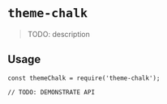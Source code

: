 # `theme-chalk`

> TODO: description

## Usage

```
const themeChalk = require('theme-chalk');

// TODO: DEMONSTRATE API
```
